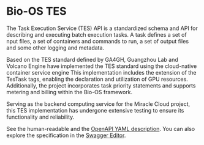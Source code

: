 # Bio-OS TES

The Task Execution Service (TES) API is a standardized schema and API for describing and executing batch execution tasks. A task defines a set of nput files, a set of containers and commands to run, a set of output files and some other logging and metadata.

Based on the TES standard defined by GA4GH, Guangzhou Lab and Volcano Engine have implemented the TES standard using the cloud-native container service engine This implementation includes the extension of the TesTask tags, enabling the declaration and utilization of GPU resources. Additionally, the project incorporates task priority statements and supports metering and billing within the Bio-OS framework.

Serving as the backend computing service for the Miracle Cloud project, this TES implementation has undergone extensive testing to ensure its functionality and reliability.

See the human-readable and the [OpenAPI YAML description](openapi/bioos-tes.yaml). You can also explore the specification in the [Swagger Editor](https://editor.swagger.io/?url=https://CNCB-GBA.github.io/bioos-tes/openapi/bioos-tes.yaml).